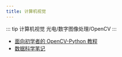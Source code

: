 ```yaml
---
title: 计算机视觉
---
```


::: tip
计算机视觉
光电/数字图像处理/OpenCV
:::

- [面向初学者的 OpenCV-Python 教程](https://codec.wang/docs/opencv)
- [数据科学笔记](https://github.com/fengdu78/Data-Science-Notes)